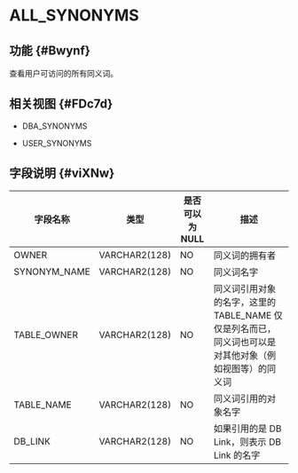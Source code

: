 ALL_SYNONYMS 
=================================



功能 {#Bwynf}
-----------

查看用户可访问的所有同义词。

相关视图 {#FDc7d}
-------------

* DBA_SYNONYMS

  

* USER_SYNONYMS

  




字段说明 {#viXNw}
-------------



|   **字段名称**   |    **类型**     | **是否可以为 NULL** |                          **描述**                          |
|--------------|---------------|----------------|----------------------------------------------------------|
| OWNER        | VARCHAR2(128) | NO             | 同义词的拥有者                                                  |
| SYNONYM_NAME | VARCHAR2(128) | NO             | 同义词名字                                                    |
| TABLE_OWNER  | VARCHAR2(128) | NO             | 同义词引用对象的名字，这里的TABLE_NAME 仅仅是列名而已，同义词也可以是对其他对象（例如视图等）的同义词 |
| TABLE_NAME   | VARCHAR2(128) | NO             | 同义词引用的对象名字                                               |
| DB_LINK      | VARCHAR2(128) | NO             | 如果引用的是 DB Link，则表示 DB Link 的名字                           |





